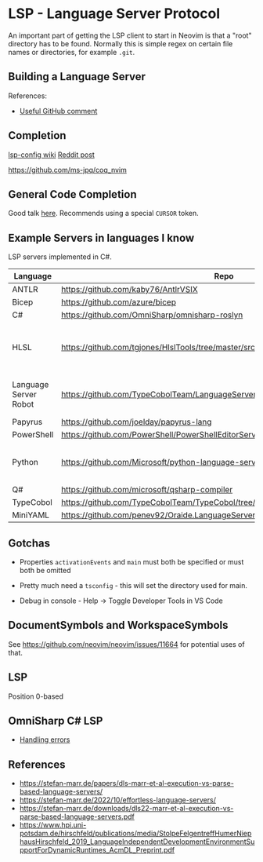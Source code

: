 # LSP - Language Server Protocol

An important part of getting the LSP client to start in Neovim is that
a "root" directory has to be found. Normally this is simple regex on
certain file names or directories, for example `.git`.


## Building a Language Server

References:
- [Useful GitHub comment](https://github.com/microsoft/language-server-protocol/issues/964#issuecomment-618867090)

## Completion

[lsp-config wiki](https://github.com/neovim/nvim-lspconfig/wiki/Autocompletion)
[Reddit post](https://www.reddit.com/r/neovim/comments/q58l17/autocompletion_plugin_alternatives/)

<https://github.com/ms-jpq/coq_nvim>

## General Code Completion

Good talk [here](https://www.youtube.com/watch?v=aRO7DkJrA_c). Recommends using a special `CURSOR` token.

## Example Servers in languages I know

LSP servers implemented in C#.

Language              | Repo                                                                              | Notes
----------------------|-----------------------------------------------------------------------------------|------
ANTLR                 | <https://github.com/kaby76/AntlrVSIX>
Bicep                 | <https://github.com/azure/bicep>
C#                    | <https://github.com/OmniSharp/omnisharp-roslyn>
HLSL                  | <https://github.com/tgjones/HlslTools/tree/master/src/ShaderTools.LanguageServer> | Looks to be a good one for example
Language Server Robot | <https://github.com/TypeCobolTeam/LanguageServerRobot/wiki>                       | Not sure what this is
Papyrus               | <https://github.com/joelday/papyrus-lang>
PowerShell            | <https://github.com/PowerShell/PowerShellEditorServices>
Python                | <https://github.com/Microsoft/python-language-server>                             | Read only public archive
Q#                    | <https://github.com/microsoft/qsharp-compiler>
TypeCobol             | <https://github.com/TypeCobolTeam/TypeCobol/tree/master/TypeCobol.LanguageServer>
MiniYAML              | <https://github.com/penev92/Oraide.LanguageServer>


## Gotchas

- Properties `activationEvents` and `main` must both be specified or must both be omitted
- Pretty much need a `tsconfig` - this will set the directory used for main.

- Debug in console - Help -> Toggle Developer Tools in VS Code

## DocumentSymbols and WorkspaceSymbols

See https://github.com/neovim/neovim/issues/11664 for potential uses of that.

## LSP

Position 0-based

## OmniSharp C\# LSP

- [Handling errors](https://github.com/OmniSharp/csharp-language-server-protocol/issues/144)

## References

- <https://stefan-marr.de/papers/dls-marr-et-al-execution-vs-parse-based-language-servers/>
- <https://stefan-marr.de/2022/10/effortless-language-servers/>
- <https://stefan-marr.de/downloads/dls22-marr-et-al-execution-vs-parse-based-language-servers.pdf>
- <https://www.hpi.uni-potsdam.de/hirschfeld/publications/media/StolpeFelgentreffHumerNiephausHirschfeld_2019_LanguageIndependentDevelopmentEnvironmentSupportForDynamicRuntimes_AcmDL_Preprint.pdf>
